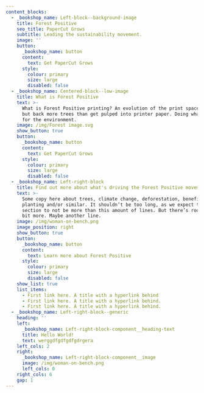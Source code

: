 ```yaml
---
content_blocks:
  - _bookshop_name: Left-block--background-image
    title: Forest Positive
    seo_title: PaperCut Grows
    subtitle: Leading the sustainability movement.
    image: ''
    button:
      _bookshop_name: button
      content:
        text: Get PaperCut Grows
      style:
        colour: primary
        size: large
        disabled: false
  - _bookshop_name: Centered-block--low-image
    title: What is Forest Positive
    text: >-
      What is Forest Positive printing? An evolution of the print space, putting
      but back more trees than get pulped into printer paper. Doing what’s right
      for the environment.
    image: /img/Forest image.svg
    show_button: true
    button:
      _bookshop_name: button
      content:
        text: Get PaperCut Grows
      style:
        colour: primary
        size: large
        disabled: false
  - _bookshop_name: Left-right-block
    title: Find out more about what's driving the Forest Positive movement
    text: >-
      Some copy here about trees, climate change, deforestation, benefits of
      planting and/or similar. It shouldn’t be too long, as we expect this
      section to not be more than this amount of lines. But there’s room for a
      bit more. Maybe another line.
    image: /img/woman-on-bench.png
    image_position: right
    show_button: true
    button:
      _bookshop_name: button
      content:
        text: Learn more about Forest Positive
      style:
        colour: primary
        size: large
        disabled: false
    show_list: true
    list_items:
      - First link here. A title with a hyperlink behind
      - First link here. A title with a hyperlink behind.
      - First link here. A title with a hyperlink behind.
  - _bookshop_name: Left-right-block--generic
    heading: ''
    left:
      _bookshop_name: Left-right-block-component__heading-text
      title: Hello World!
      text: werggdfgdfgdfgdrgera
    left_cols: 2
    right:
      _bookshop_name: Left-right-block-component__image
      image: /img/woman-on-bench.png
      left_cols: 0
    right_cols: 6
    gap: 1
---
```

